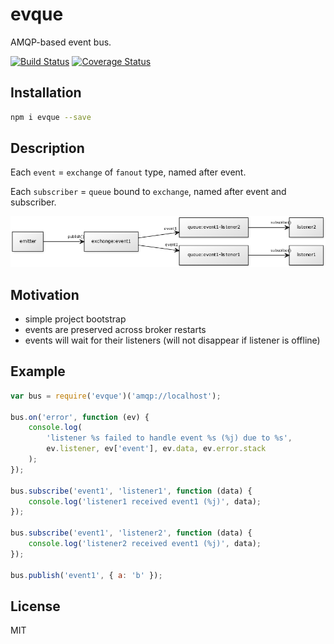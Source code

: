 # evque

AMQP-based event bus.

[![Build Status](https://secure.travis-ci.org/titarenko/evque.png?branch=master)](https://travis-ci.org/titarenko/evque) [![Coverage Status](https://coveralls.io/repos/titarenko/evque/badge.png)](https://coveralls.io/r/titarenko/evque)

## Installation

```bash
npm i evque --save
```

## Description

Each `event` = `exchange` of `fanout` type, named after event.

Each `subscriber` = `queue` bound to `exchange`, named after event and subscriber.

![Diagram](diagram.png)

## Motivation

- simple project bootstrap
- events are preserved across broker restarts
- events will wait for their listeners (will not disappear if listener is offline)

## Example

```js
var bus = require('evque')('amqp://localhost');

bus.on('error', function (ev) {
	console.log(
		'listener %s failed to handle event %s (%j) due to %s', 
		ev.listener, ev['event'], ev.data, ev.error.stack
	);
});

bus.subscribe('event1', 'listener1', function (data) {
	console.log('listener1 received event1 (%j)', data);
});

bus.subscribe('event1', 'listener2', function (data) {
	console.log('listener2 received event1 (%j)', data);
});

bus.publish('event1', { a: 'b' });
```

## License

MIT
